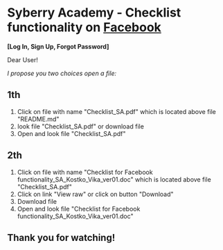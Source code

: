 # Syberry Academy - Checklist functionality on [Facebook](https://www.facebook.com/)  
**[Log In, Sign Up, Forgot Password]**

Dear User! 
 
 
*I propose you two choices open a file:*

## **1th** ##

1) Click on file with name "Checklist_SA.pdf" which is located above file "README.md"
2) look file "Checklist_SA.pdf" or download file
3) Open and look file "Checklist_SA.pdf"

## **2th** ##
1) Click on file with name "Checklist for Facebook functionality_SA_Kostko_Vika_ver01.doc" which is located above file "Checklist_SA.pdf"
2) Click on link "View raw" or click on button "Download"
3) Download file
4) Open and look file "Checklist for Facebook functionality_SA_Kostko_Vika_ver01.doc"

## Thank you for watching! ##
